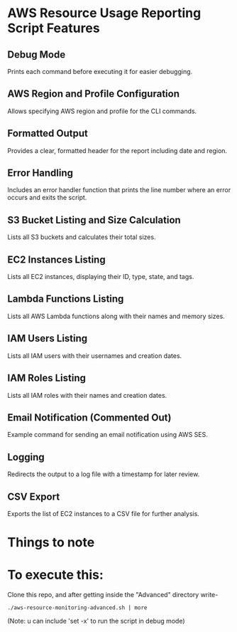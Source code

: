 # AWS Resource Usage Reporting Script Features

## Debug Mode
Prints each command before executing it for easier debugging.

## AWS Region and Profile Configuration
Allows specifying AWS region and profile for the CLI commands.

## Formatted Output
Provides a clear, formatted header for the report including date and region.

## Error Handling
Includes an error handler function that prints the line number where an error occurs and exits the script.

## S3 Bucket Listing and Size Calculation
Lists all S3 buckets and calculates their total sizes.

## EC2 Instances Listing
Lists all EC2 instances, displaying their ID, type, state, and tags.

## Lambda Functions Listing
Lists all AWS Lambda functions along with their names and memory sizes.

## IAM Users Listing
Lists all IAM users with their usernames and creation dates.

## IAM Roles Listing
Lists all IAM roles with their names and creation dates.

## Email Notification (Commented Out)
Example command for sending an email notification using AWS SES.

## Logging
Redirects the output to a log file with a timestamp for later review.

## CSV Export
Exports the list of EC2 instances to a CSV file for further analysis.

#  Things to note
# To execute this:
Clone this repo, and after getting inside the "Advanced" directory write-
~~~
./aws-resource-monitoring-advanced.sh | more
~~~
(Note: u can include 'set -x' to run the script in debug mode)
